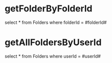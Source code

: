 getFolderByFolderId
===
select * from Folders where folderId = #folderId#

getAllFoldersByUserId
===
select * from Folders where userId = #userId#